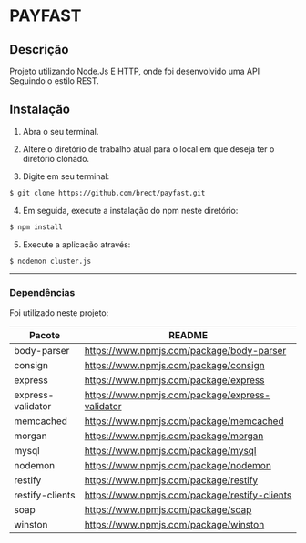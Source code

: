 # PAYFAST


## Descrição


Projeto utilizando Node.Js E HTTP, onde foi  desenvolvido uma API Seguindo o estilo REST.

## Instalação

1. Abra o seu terminal.

2. Altere o diretório de trabalho atual para o local em que deseja ter o diretório clonado.

3. Digite em seu terminal:
```sh
$ git clone https://github.com/brect/payfast.git
```

4. Em seguida, execute a instalação do npm neste diretório:
```sh
$ npm install
```

5. Execute a aplicação através:
```sh
$ nodemon cluster.js
```
------------
### Dependências
Foi utilizado neste projeto:


| Pacote  | README |
| ------ | ------ |
| body-parser | https://www.npmjs.com/package/body-parser |
| consign | https://www.npmjs.com/package/consign |
| express | https://www.npmjs.com/package/express |
| express-validator | https://www.npmjs.com/package/express-validator |
| memcached | https://www.npmjs.com/package/memcached |
| morgan | https://www.npmjs.com/package/morgan |
| mysql | https://www.npmjs.com/package/mysql |
| nodemon | https://www.npmjs.com/package/nodemon |
| restify | https://www.npmjs.com/package/restify |
| restify-clients | https://www.npmjs.com/package/restify-clients |
| soap | https://www.npmjs.com/package/soap |
| winston | https://www.npmjs.com/package/winston |
